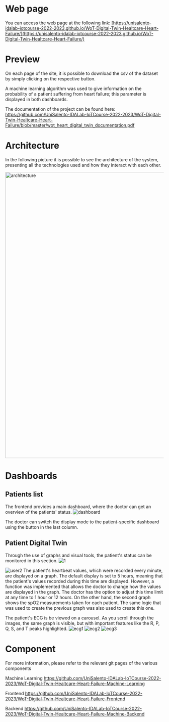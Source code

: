 # Web page
You can access the web page at the following link:
[https://unisalento-idalab-iotcourse-2022-2023.github.io/WoT-Digital-Twin-Healtcare-Heart-Failure/](https://unisalento-idalab-iotcourse-2022-2023.github.io/WoT-Digital-Twin-Healtcare-Heart-Failure/)

# Preview
On each page of the site, it is possible to download the csv of the dataset by simply clicking on the respective button.

A machine learning algorithm was used to give information on the probability of a patient suffering from heart failure; this parameter is displayed in both dashboards.

The documentation of the project can be found here: https://github.com/UniSalento-IDALab-IoTCourse-2022-2023/WoT-Digital-Twin-Healtcare-Heart-Failure/blob/master/wot_heart_digital_twin_documentation.pdf
# Architecture
In the following picture it is possible to see the architecture of the system, presenting all the technologies used and how they interact with each other.

<img width="905" alt="architecture" src="https://github.com/UniSalento-IDALab-IoTCourse-2022-2023/WoT-Digital-Twin-Healtcare-Heart-Failure/assets/60972885/aa06970f-f223-4db7-9482-d7c862eda553">

# Dashboards
## Patients list
The frontend provides a main dashboard, where the doctor can get an overview of the patients' status.
![dashboard](https://github.com/UniSalento-IDALab-IoTCourse-2022-2023/WoT-Digital-Twin-Healtcare-Heart-Failure-Frontend/assets/60972885/4582c670-93b1-4a3a-9e60-5b07aea7ee16)

The doctor can switch the display mode to the patient-specific dashboard using the button in the last column.
## Patient Digital Twin
Through the use of graphs and visual tools, the patient's status can be monitored in this section.
![1](https://github.com/UniSalento-IDALab-IoTCourse-2022-2023/WoT-Digital-Twin-Healtcare-Heart-Failure/assets/140186334/1bf28e4c-71e7-4537-bb0a-330f963de51a)

![user2](https://github.com/UniSalento-IDALab-IoTCourse-2022-2023/WoT-Digital-Twin-Healtcare-Heart-Failure/assets/60972885/59d3aa1d-ec40-440f-9419-8c4300694831)
The patient's heartbeat values, which were recorded every minute, are displayed on a graph. The default display is set to 5 hours, meaning that the patient's values recorded during this time are displayed. However, a function was implemented that allows the doctor to change how the values are displayed in the graph. The doctor has the option to adjust this time limit at any time to 1 hour or 12 hours.
On the other hand, the second graph shows the spO2 measurements taken for each patient. The same logic that was used to create the previous graph was also used to create this one. 


The patient's ECG is be viewed on a carousel. As you scroll through the images, the same graph is visible, but with important features like the R, P, Q, S, and T peaks highlighted.
![ecg1](https://github.com/UniSalento-IDALab-IoTCourse-2022-2023/WoT-Digital-Twin-Healtcare-Heart-Failure/assets/60972885/22943f8b-7542-48d2-be27-713502dad01d)
![ecg2](https://github.com/UniSalento-IDALab-IoTCourse-2022-2023/WoT-Digital-Twin-Healtcare-Heart-Failure/assets/60972885/69067771-1914-4274-8a25-73f1c081b500)
![ecg3](https://github.com/UniSalento-IDALab-IoTCourse-2022-2023/WoT-Digital-Twin-Healtcare-Heart-Failure/assets/60972885/cbf182d6-db3e-4040-84c5-521474021115)

# Component
For more information, please refer to the relevant git pages of the various components

Machine Learning https://github.com/UniSalento-IDALab-IoTCourse-2022-2023/WoT-Digital-Twin-Healtcare-Heart-Failure-Machine-Learning

Frontend https://github.com/UniSalento-IDALab-IoTCourse-2022-2023/WoT-Digital-Twin-Healtcare-Heart-Failure-Frontend

Backend https://github.com/UniSalento-IDALab-IoTCourse-2022-2023/WoT-Digital-Twin-Healtcare-Heart-Failure-Machine-Backend
